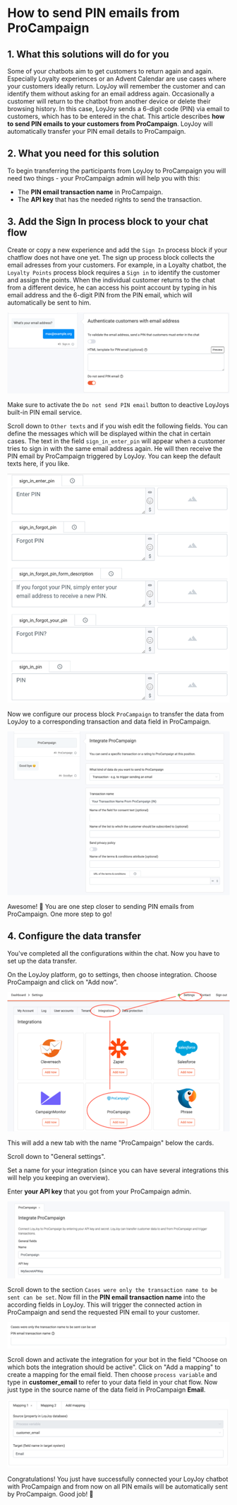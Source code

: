 # How to send PIN emails from ProCampaign

## 1. What this solutions will do for you

Some of your chatbots aim to get customers to return again and again. Especially Loyalty experiences or an Advent Calendar are use cases where your customers ideally return. LoyJoy will remember the customer and can identify them without asking for an email address again. Occasionally a customer will return to the chatbot from another device or delete their browsing history. In this case, LoyJoy sends a 6-digit code (PIN) via email to customers, which has to be entered in the chat. This article describes **how to send PIN emails to your customers from ProCampaign**. LoyJoy will automatically transfer your PIN email details to ProCampaign.

## 2. What you need for this solution

To begin transferring the participants from LoyJoy to ProCampaign you will need two things - your ProCampaign admin will help you with this:

 - The **PIN email transaction name** in ProCampaign.
 - The **API key** that has the needed rights to send the transaction.

## 3. Add the Sign In process block to your chat flow

Create or copy a new experience and add the `Sign In` process block if your chatflow does not have one yet. The sign up process block collects the email adresses from your customers. For example, in a Loyalty chatbot, the `Loyalty Points` process block requires a `Sign in` to identify the customer and assign the points. When the individual customer returns to the chat from a different device, he can access his point account by typing in his email address and the 6-digit PIN from the PIN email, which will automatically be sent to him. 


![sign in process block in LoyJoy](PIN/SignIn.png "Sign In Process Block in LoyJoy")


Make sure to activate the `Do not send PIN email` button to deactive LoyJoys built-in PIN email service.

Scroll down to `Other texts` and if you wish edit the following fields. You can define the messages which will be displayed within the chat in certain cases. The text in the field `sign_in_enter_pin` will appear when a customer tries to sign in with the same email address again. He will then receive the PIN email by ProCampaign triggered by LoyJoy. You can keep the default texts here, if you like.


![API PIN fields](PIN/PIN_fields.png "API PIN Email fields in LoyJoy")


Now we configure our process block `ProCampaign` to transfer the data from LoyJoy to a corresponding transaction and data field in ProCampaign.


![Configure a ProCampaign transaction](pro_campaign_integration/pro_campaign_integration_transaction.png "Configure a ProCampaign transaction")


Awesome! :tada: You are one step closer to sending PIN emails from ProCampaign. One more step to go!

## 4. Configure the data transfer

You've completed all the configurations within the chat. Now you have to set up the data transfer.

On the LoyJoy platform, go to settings, then choose integration. Choose ProCampaign and click on "Add now".


![LoyJoy to ProCampaign](pro_campaign_integration/pro_campaign_integration.png "LoyJoy to ProCampaign")


This will add a new tab with the name "ProCampaign" below the cards.

Scroll down to "General settings".

Set a name for your integration (since you can have several integrations this will help you keeping an overview).

Enter **your API key** that you got from your ProCampaign admin.


![LoyJoy to ProCampaign API key section](pro_campaign_integration/pro_campaign_integration_api_key.png "LoyJoy to ProCampaign API key")


Scroll down to the section `Cases were only the transaction name to be sent can be set`. Now fill in the **PIN email transaction name** into the according fields in LoyJoy. This will trigger the connected action in ProCampaign and send the requested PIN email to your customer.


![API PIN Email](PIN/api_PIN_email.png "API PIN Email in LoyJoy")


Scroll down and activate the integration for your bot in the field "Choose on which bots the integration should be active". Click on "Add a mapping" to create a mapping for the email field. Then choose `process variable` and type in **customer_email** to refer to your data field in your chat flow. Now just type in the source name of the data field in ProCampaign **Email**.


![LoyJoy to ProCampaign API newsletter section mapping](newsletter/procampaign_newsletter_customer_email_api.png "LoyJoy to ProCampaign API newsletter mapping")


Congratulations! You just have successfully connected your LoyJoy chatbot with ProCampaign and from now on all PIN emails will be automatically sent by ProCampaign. Good job! :tada:
